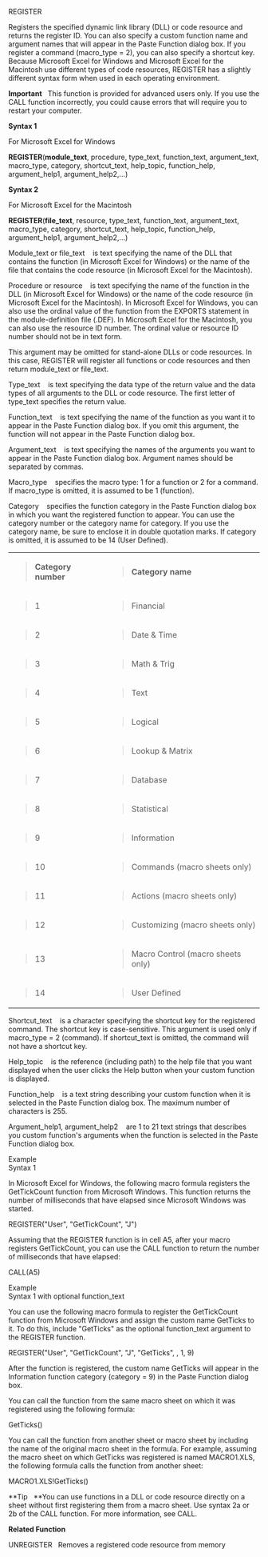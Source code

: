 REGISTER

Registers the specified dynamic link library (DLL) or code resource and
returns the register ID. You can also specify a custom function name and
argument names that will appear in the Paste Function dialog box. If you
register a command (macro\_type = 2), you can also specify a shortcut
key. Because Microsoft Excel for Windows and Microsoft Excel for the
Macintosh use different types of code resources, REGISTER has a slightly
different syntax form when used in each operating environment.

**Important**   This function is provided for advanced users only. If
you use the CALL function incorrectly, you could cause errors that will
require you to restart your computer.

**Syntax 1**

For Microsoft Excel for Windows

**REGISTER**(**module\_text**, procedure, type\_text, function\_text,
argument\_text, macro\_type, category, shortcut\_text, help\_topic,
function\_help, argument\_help1, argument\_help2,...)

**Syntax 2**

For Microsoft Excel for the Macintosh

**REGISTER**(**file\_text**, resource, type\_text, function\_text,
argument\_text, macro\_type, category, shortcut\_text, help\_topic,
function\_help, argument\_help1, argument\_help2,...)

Module\_text or file\_text    is text specifying the name of the DLL
that contains the function (in Microsoft Excel for Windows) or the name
of the file that contains the code resource (in Microsoft Excel for the
Macintosh).

Procedure or resource    is text specifying the name of the function in
the DLL (in Microsoft Excel for Windows) or the name of the code
resource (in Microsoft Excel for the Macintosh). In Microsoft Excel for
Windows, you can also use the ordinal value of the function from the
EXPORTS statement in the module-definition file (.DEF). In Microsoft
Excel for the Macintosh, you can also use the resource ID number. The
ordinal value or resource ID number should not be in text form.

This argument may be omitted for stand-alone DLLs or code resources. In
this case, REGISTER will register all functions or code resources and
then return module\_text or file\_text.

Type\_text    is text specifying the data type of the return value and
the data types of all arguments to the DLL or code resource. The first
letter of type\_text specifies the return value.

Function\_text    is text specifying the name of the function as you
want it to appear in the Paste Function dialog box. If you omit this
argument, the function will not appear in the Paste Function dialog box.

Argument\_text    is text specifying the names of the arguments you want
to appear in the Paste Function dialog box. Argument names should be
separated by commas.

Macro\_type    specifies the macro type: 1 for a function or 2 for a
command. If macro\_type is omitted, it is assumed to be 1 (function).

Category    specifies the function category in the Paste Function dialog
box in which you want the registered function to appear. You can use the
category number or the category name for category. If you use the
category name, be sure to enclose it in double quotation marks. If
category is omitted, it is assumed to be 14 (User Defined).

<table>
<tbody>
<tr class="odd">
<td><blockquote>
<p><strong>Category number</strong></p>
</blockquote></td>
<td><blockquote>
<p><strong>Category name</strong></p>
</blockquote></td>
</tr>
<tr class="even">
<td><blockquote>
<p>1</p>
</blockquote></td>
<td><blockquote>
<p>Financial</p>
</blockquote></td>
</tr>
<tr class="odd">
<td><blockquote>
<p>2</p>
</blockquote></td>
<td><blockquote>
<p>Date &amp; Time</p>
</blockquote></td>
</tr>
<tr class="even">
<td><blockquote>
<p>3</p>
</blockquote></td>
<td><blockquote>
<p>Math &amp; Trig</p>
</blockquote></td>
</tr>
<tr class="odd">
<td><blockquote>
<p>4</p>
</blockquote></td>
<td><blockquote>
<p>Text</p>
</blockquote></td>
</tr>
<tr class="even">
<td><blockquote>
<p>5</p>
</blockquote></td>
<td><blockquote>
<p>Logical</p>
</blockquote></td>
</tr>
<tr class="odd">
<td><blockquote>
<p>6</p>
</blockquote></td>
<td><blockquote>
<p>Lookup &amp; Matrix</p>
</blockquote></td>
</tr>
<tr class="even">
<td><blockquote>
<p>7</p>
</blockquote></td>
<td><blockquote>
<p>Database</p>
</blockquote></td>
</tr>
<tr class="odd">
<td><blockquote>
<p>8</p>
</blockquote></td>
<td><blockquote>
<p>Statistical</p>
</blockquote></td>
</tr>
<tr class="even">
<td><blockquote>
<p>9</p>
</blockquote></td>
<td><blockquote>
<p>Information</p>
</blockquote></td>
</tr>
<tr class="odd">
<td><blockquote>
<p>10</p>
</blockquote></td>
<td><blockquote>
<p>Commands (macro sheets only)</p>
</blockquote></td>
</tr>
<tr class="even">
<td><blockquote>
<p>11</p>
</blockquote></td>
<td><blockquote>
<p>Actions (macro sheets only)</p>
</blockquote></td>
</tr>
<tr class="odd">
<td><blockquote>
<p>12</p>
</blockquote></td>
<td><blockquote>
<p>Customizing (macro sheets only)</p>
</blockquote></td>
</tr>
<tr class="even">
<td><blockquote>
<p>13</p>
</blockquote></td>
<td><blockquote>
<p>Macro Control (macro sheets only)</p>
</blockquote></td>
</tr>
<tr class="odd">
<td><blockquote>
<p>14</p>
</blockquote></td>
<td><blockquote>
<p>User Defined</p>
</blockquote></td>
</tr>
</tbody>
</table>

Shortcut\_text    is a character specifying the shortcut key for the
registered command. The shortcut key is case-sensitive. This argument is
used only if macro\_type = 2 (command). If shortcut\_text is omitted,
the command will not have a shortcut key.

Help\_topic    is the reference (including path) to the help file that
you want displayed when the user clicks the Help button when your custom
function is displayed.

Function\_help    is a text string describing your custom function when
it is selected in the Paste Function dialog box. The maximum number of
characters is 255.

Argument\_help1, argument\_help2    are 1 to 21 text strings that
describes you custom function's arguments when the function is selected
in the Paste Function dialog box.

Example      
Syntax 1

In Microsoft Excel for Windows, the following macro formula registers
the GetTickCount function from Microsoft Windows. This function returns
the number of milliseconds that have elapsed since Microsoft Windows was
started.

REGISTER("User", "GetTickCount", "J")

Assuming that the REGISTER function is in cell A5, after your macro
registers GetTickCount, you can use the CALL function to return the
number of milliseconds that have elapsed:

CALL(A5)

Example      
Syntax 1 with optional function\_text

You can use the following macro formula to register the GetTickCount
function from Microsoft Windows and assign the custom name GetTicks to
it. To do this, include "GetTicks" as the optional function\_text
argument to the REGISTER function.

REGISTER("User", "GetTickCount", "J", "GetTicks", , 1, 9)

After the function is registered, the custom name GetTicks will appear
in the Information function category (category = 9) in the Paste
Function dialog box.

You can call the function from the same macro sheet on which it was
registered using the following formula:

GetTicks()

You can call the function from another sheet or macro sheet by including
the name of the original macro sheet in the formula. For example,
assuming the macro sheet on which GetTicks was registered is named
MACRO1.XLS, the following formula calls the function from another sheet:

MACRO1.XLS\!GetTicks()

**Tip   **You can use functions in a DLL or code resource directly on a
sheet without first registering them from a macro sheet. Use syntax 2a
or 2b of the CALL function. For more information, see CALL.

**Related Function**

UNREGISTER   Removes a registered code resource from memory


